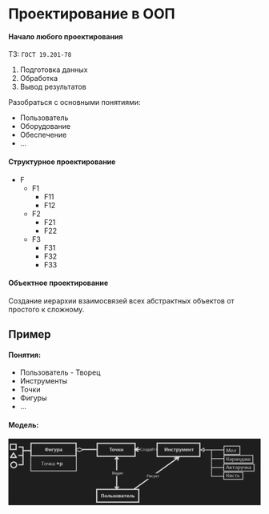 # Проектирование в ООП
#### Начало любого проектирования
ТЗ: `ГОСТ 19.201-78`
1. Подготовка данных
2. Обработка
3. Вывод результатов

Разобраться с основными понятиями:
- Пользователь
- Оборудование
- Обеспечение
- …
#### Структурное проектирование
- F
	- F1
		- F11
		- F12
	- F2
		- F21
		- F22
	- F3
		- F31
		- F32
		- F33
#### Объектное проектирование
Создание иерархии взаимосвязей всех абстрактных объектов от простого к сложному.

## Пример

#### Понятия:
- Пользователь - Творец
- Инструменты
- Точки
- Фигуры
- ...

#### Модель:
![Модель объектов и взаимодействий.png](../%D0%9C%D0%BE%D0%B4%D0%B5%D0%BB%D1%8C%20%D0%BE%D0%B1%D1%8A%D0%B5%D0%BA%D1%82%D0%BE%D0%B2%20%D0%B8%20%D0%B2%D0%B7%D0%B0%D0%B8%D0%BC%D0%BE%D0%B4%D0%B5%D0%B9%D1%81%D1%82%D0%B2%D0%B8%D0%B9.png#)